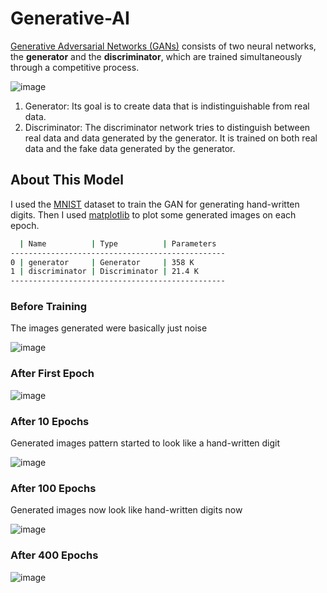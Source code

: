 # Generative-AI
[Generative Adversarial Networks (GANs)](https://en.wikipedia.org/wiki/Generative_adversarial_network) consists of two neural networks, the **generator** and the **discriminator**, which are trained simultaneously through a competitive process.

![image](https://github.com/OmarAzizi/Generative-AI/assets/110500643/135093fe-0be1-43f6-bf15-63ed145b3fec)


1. Generator: Its goal is to create data that is indistinguishable from real data.
2. Discriminator: The discriminator network tries to distinguish between real data and data generated by the generator. It is trained on both real data and the fake data generated by the generator.


## About This Model
I used the [MNIST](https://en.wikipedia.org/wiki/MNIST_database) dataset to train the GAN for generating hand-written digits. Then I used [matplotlib](https://matplotlib.org/) to plot some generated images on each epoch.
```bash
  | Name          | Type          | Parameters 
------------------------------------------------
0 | generator     | Generator     | 358 K 
1 | discriminator | Discriminator | 21.4 K
------------------------------------------------
```


### Before Training
The images generated were basically just noise

![image](https://github.com/OmarAzizi/Generative-AI/assets/110500643/5de7306a-a8d8-49c4-8070-a1dfd842970e)

### After First Epoch

![image](https://github.com/OmarAzizi/Generative-AI/assets/110500643/2e467cfb-9e01-4011-837f-cddcdbbcb169)

### After 10 Epochs
Generated images pattern started to look like a hand-written digit 

![image](https://github.com/OmarAzizi/Generative-AI/assets/110500643/f5f2393b-64d6-4acd-9011-12997ec61ced)


### After 100 Epochs
Generated images now look like hand-written digits now

![image](https://github.com/OmarAzizi/Generative-AI/assets/110500643/4aa36be2-afd9-4a39-841b-d61b11cf5902)

### After 400 Epochs

![image](https://github.com/OmarAzizi/Generative-AI/assets/110500643/43eeaf5d-75a1-4212-92c6-e4e0c3fa94a8)
